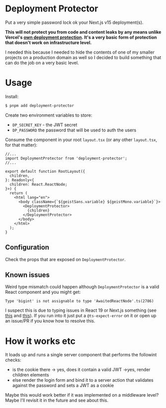 # Deployment Protector

Put a very simple password lock ok your Next.js v15 deployment(s).

**This will not protect you from code and content leaks by any means unlike Vercel's [own deployment protection](https://vercel.com/docs/security/deployment-protection). It's a very basic form of protection that doesn't work on infrastructure level.**

I needed this because I needed to hide the contents of one of my smaller projects on a production domain as well so I decided to build something that can do the job on a very basic level.

# Usage

Install:
```sh
$ pnpm add deployment-protector
```

Create two environment variables to store:
- `DP_SECRET_KEY` - the JWT secret
- `DP_PASSWORD` the password that will be used to auth the users

Consume the component in your root `layout.tsx` (or any other `layout.tsx`, for that matter):

```tsx
//...
import DeploymentProtector from 'deployment-protector';
//...

export default function RootLayout({
  children,
}: Readonly<{
  children: React.ReactNode;
}>) {
  return (
    <html lang="en">
      <body className={`${geistSans.variable} ${geistMono.variable}`}>
        <DeploymentProtector>
          {children}
        </DeploymentProtector>
      </body>
    </html>
  );
}
```

## Configuration
Check the props that are exposed on `DeploymentProtector`.

## Known issues
Weird type mismatch could happen although `DeploymentProtector` is a valid React component and you might get:
```
Type 'bigint' is not assignable to type 'AwaitedReactNode'.ts(2786)
```
I suspect this is due to typing issues in React 19 or Next.js something (see [this](https://github.com/vercel/next.js/discussions/64753) and [this](https://github.com/vercel/next.js/discussions/67365)). If you run into it just put a `@ts-expect-error` on it or open up an issue/PR if you know how to resolve this.

# How it works etc

It loads up and runs a single server component that performs the followint checks:
- is the cookie there -> yes, does it contain a valid JWT ->yes, render children elements
- else render the login form and bind it to a server action that validates against the password and sets a JWT as a cookie

Maybe this would work better if it was implemented on a middleware level? Maybe I'll revisit it in the future and see about this.